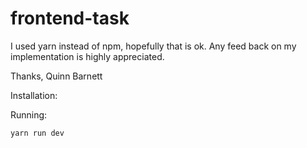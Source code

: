 # frontend-task
I used yarn instead of npm, hopefully that is ok.
Any feed back on my implementation is highly appreciated.

Thanks,
Quinn Barnett

Installation:

Running:

`yarn run dev`

